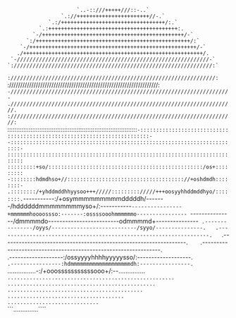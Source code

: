                                                                            
                          `..-::///+++++///::-..`                          
                     `.://+++++++++++++++++++++++//-.`                     
                 `.:/+++++++++++++++++++++++++++++++++/:.`                 
              `.:+++++++++++++++++++++++++++++++++++++++++:.               
            `-/+++++++++++++++++++++++++++++++++++++++++++++/-`            
          `:/+++++++++++++++++++++++++++++++++++++++++++++++++/:`          
        `-/+++++++++++++++++++++++++++++++++++++++++++++++++++++/-`        
       ./+++++++++++++++++++++++++++++++++++++++++++++++++++++++++/.       
     `-/////////////////////////////////////////////////////////////-`     
    `:///////////////////////////////////////////////////////////////:`    
   `://///////////////////////////////////////////////////////////////:`   
   :///////////////////////////////////////////////////////////////////:`  
  -/////////////////////////////////////////////////////////////////////-  
 .///////////////////////////////////////////////////////////////////////. 
 :///////////////////////////////////////////////////////////////////////: 
`:::::::::::::::::::::::::::::::::::::::::::::::::::::::::::::::::::::::::`
-:::::::::::::::::::::::::::::::::::::::::::::::::::::::::::::::::::::::::-
-:::::::::::::::::::::::::::::::::::::::::::::::::::::::::::::::::::::::::-
:::::::::::::::::::::::::::::::::::::::::::::::::::::::::::::::::::::::::::
:::::::::+so/:::::::::::::::::::::::::::::::::::::::::::::::::/os+:::::::::
-::::::::hdmdhso+//::::::::::::::::::::::::::::::::::::://+oshdmdh::::::::-
.::::::::/+yhddmddhhyysoo+++/////::::::::://///+++oosyyhhddmddhyo/::::::::.
`-----------:/+osymmmmmmmmmdddddh/-------/hddddddmmmmmmmmyso+/:-----------`
 ----------------+mmmmmmhoooossso:-------:ossssooohmmmmmmo---------------- 
 `---------------/dmmmmdo-------------------------odmmmmd+---------------` 
  .---------------/oyys/---------------------------/syyo/---------------.  
   .-------------------------------------------------------------------.   
   `.-----------------------------------------------------------------.`   
    `.---------------------------------------------------------------.     
      .-------------------:/ossyyyyhhhhyyyyysso/:-------------------.      
       `.----------------:hdmmmmmmmmmmmmmmmmmmmdh:----------------.`       
         ................-:/+ooosssssssssssooo+/:--...............         
          `.....................................................`          
            ``...............................................``            
               `...........................................`               
                  `.....................................`                  
                     ``.............................``                     
                           ```..............````                           
